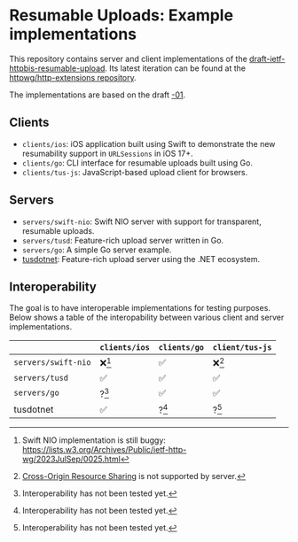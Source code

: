 # Resumable Uploads: Example implementations

This repository contains server and client implementations of the [draft-ietf-httpbis-resumable-upload](https://datatracker.ietf.org/doc/draft-ietf-httpbis-resumable-upload/). Its latest iteration can be found at the [httpwg/http-extensions repository](https://github.com/httpwg/http-extensions/blob/main/draft-ietf-httpbis-resumable-upload.md).

The implementations are based on the draft [-01](https://datatracker.ietf.org/doc/draft-ietf-httpbis-resumable-upload/01/).

## Clients

- `clients/ios`: iOS application built using Swift to demonstrate the new resumability support in `URLSessions` in iOS 17+.
- `clients/go`: CLI interface for resumable uploads built using Go.
- `clients/tus-js`: JavaScript-based upload client for browsers.

## Servers

- `servers/swift-nio`: Swift NIO server with support for transparent, resumable uploads.
- `servers/tusd`: Feature-rich upload server written in Go.
- `servers/go`: A simple Go server example.
- [tusdotnet](https://github.com/tusdotnet/tusdotnet/tree/POC/tus2): Feature-rich upload server using the .NET ecosystem.

## Interoperability

The goal is to have interoperable implementations for testing purposes. Below shows a table of the interopability between various client and server implementations.

| |`clients/ios` | `clients/go` | `client/tus-js` |
|--|--|--|--|
| `servers/swift-nio` | ❌[^1] | ✅ | ❌[^3] |
| `servers/tusd` | ✅ | ✅ | ✅ |
| `servers/go` | ?[^2] | ✅ | ✅ |
| tusdotnet | ✅ | ?[^2] | ?[^2] |

[^1]: Swift NIO implementation is still buggy: https://lists.w3.org/Archives/Public/ietf-http-wg/2023JulSep/0025.html 
[^2]: Interoperability has not been tested yet.
[^3]: [Cross-Origin Resource Sharing](https://developer.mozilla.org/en-US/docs/Web/HTTP/CORS) is not supported by server.
